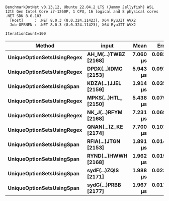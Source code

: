 ```

BenchmarkDotNet v0.13.12, Ubuntu 22.04.2 LTS (Jammy Jellyfish) WSL
12th Gen Intel Core i7-1260P, 1 CPU, 16 logical and 8 physical cores
.NET SDK 8.0.103
  [Host]     : .NET 8.0.3 (8.0.324.11423), X64 RyuJIT AVX2
  Job-OFBNEN : .NET 8.0.3 (8.0.324.11423), X64 RyuJIT AVX2

IterationCount=100  

```
| Method                     | input                | Mean     | Error     | StdDev    | Gen0   | Gen1   | Allocated |
|--------------------------- |--------------------- |---------:|----------:|----------:|-------:|-------:|----------:|
| **UniqueOptionSetsUsingRegex** | **AH_M(...)TWBZ [2168]** | **7.060 μs** | **0.0835 μs** | **0.2449 μs** | **1.6251** | **0.0839** |  **14.95 KB** |
| **UniqueOptionSetsUsingRegex** | **DPDX(...)IDMG [2153]** | **5.943 μs** | **0.0979 μs** | **0.2776 μs** | **1.3199** | **0.0458** |  **12.18 KB** |
| **UniqueOptionSetsUsingSpan**  | **KDZA(...)JJEL [2159]** | **1.914 μs** | **0.0352 μs** | **0.1003 μs** | **0.2975** |      **-** |   **2.77 KB** |
| **UniqueOptionSetsUsingRegex** | **MPKS(...)HTL_ [2150]** | **5.436 μs** | **0.0790 μs** | **0.2242 μs** | **1.1749** | **0.0458** |  **10.85 KB** |
| **UniqueOptionSetsUsingRegex** | **NK_J(...)RFYM [2168]** | **7.231 μs** | **0.0692 μs** | **0.2019 μs** | **1.6251** | **0.0839** |  **14.95 KB** |
| **UniqueOptionSetsUsingRegex** | **QNAN(...)Z_KE [2174]** | **7.700 μs** | **0.1079 μs** | **0.3164 μs** | **1.7395** | **0.0916** |  **16.03 KB** |
| **UniqueOptionSetsUsingSpan**  | **RFIA(...)JTGN [2153]** | **1.891 μs** | **0.0146 μs** | **0.0427 μs** | **0.2861** |      **-** |   **2.64 KB** |
| **UniqueOptionSetsUsingSpan**  | **RYND(...)HWWH [2168]** | **1.962 μs** | **0.0197 μs** | **0.0566 μs** | **0.3204** |      **-** |   **2.95 KB** |
| **UniqueOptionSetsUsingSpan**  | **sydF(...)ZQIS [2171]** | **1.988 μs** | **0.0230 μs** | **0.0675 μs** | **0.3281** |      **-** |   **3.02 KB** |
| **UniqueOptionSetsUsingSpan**  | **sydG(...)PRBB [2177]** | **1.967 μs** | **0.0173 μs** | **0.0506 μs** | **0.3414** | **0.0019** |   **3.14 KB** |
